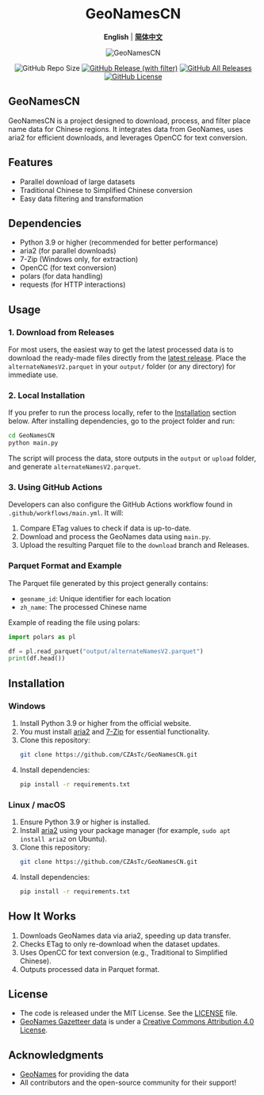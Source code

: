 <div align="center">

# GeoNamesCN

**English** | [**简体中文**](README_zh-CN.md)  

![GeoNamesCN](https://socialify.git.ci/CZAsTc/GeoNamesCN/image?description=1&font=Inter&forks=1&issues=1&language=1&name=1&owner=1&pulls=1&stargazers=1&theme=Auto)

![GitHub Repo Size](https://img.shields.io/github/repo-size/CZAsTc/GeoNamesCN?style=for-the-badge)
[![GitHub Release (with filter)](https://img.shields.io/github/v/release/CZAsTc/GeoNamesCN?style=for-the-badge)](https://github.com/CZAsTc/GeoNamesCN/releases/latest)
[![GitHub All Releases](https://img.shields.io/github/downloads/CZAsTc/GeoNamesCN/total?style=for-the-badge&color=violet)](https://github.com/CZAsTc/GeoNamesCN/releases)
[![GitHub License](https://img.shields.io/github/license/CZAsTc/GeoNamesCN?style=for-the-badge)](https://github.com/CZAsTc/GeoNamesCN/blob/main/LICENSE)

</div>

## GeoNamesCN

GeoNamesCN is a project designed to download, process, and filter place name data for Chinese regions. It integrates data from GeoNames, uses aria2 for efficient downloads, and leverages OpenCC for text conversion.

## Features
- Parallel download of large datasets  
- Traditional Chinese to Simplified Chinese conversion  
- Easy data filtering and transformation  

## Dependencies
- Python 3.9 or higher (recommended for better performance)  
- aria2 (for parallel downloads)  
- 7-Zip (Windows only, for extraction)
- OpenCC (for text conversion)  
- polars (for data handling)  
- requests (for HTTP interactions)  

## Usage
### 1. Download from Releases
For most users, the easiest way to get the latest processed data is to download the ready-made files directly from the [latest release](https://github.com/CZAsTc/GeoNamesCN/releases/latest). Place the `alternateNamesV2.parquet` in your `output/` folder (or any directory) for immediate use.

### 2. Local Installation
If you prefer to run the process locally, refer to the [Installation](#installation) section below. After installing dependencies, go to the project folder and run:

```bash
cd GeoNamesCN
python main.py
```

The script will process the data, store outputs in the `output` or `upload` folder, and generate `alternateNamesV2.parquet`.

### 3. Using GitHub Actions
Developers can also configure the GitHub Actions workflow found in `.github/workflows/main.yml`. It will:
1. Compare ETag values to check if data is up-to-date.  
2. Download and process the GeoNames data using `main.py`.  
3. Upload the resulting Parquet file to the `download` branch and Releases.

### Parquet Format and Example
The Parquet file generated by this project generally contains:
- `geoname_id`: Unique identifier for each location  
- `zh_name`: The processed Chinese name  

Example of reading the file using polars:

```python
import polars as pl

df = pl.read_parquet("output/alternateNamesV2.parquet")
print(df.head())
```

## Installation
### Windows
1. Install Python 3.9 or higher from the official website.  
2. You must install [aria2](https://aria2.github.io/) and [7-Zip](https://www.7-zip.org/) for essential functionality.  
3. Clone this repository:  
   ```bash
   git clone https://github.com/CZAsTc/GeoNamesCN.git
   ```
4. Install dependencies:  
   ```bash
   pip install -r requirements.txt
   ```

### Linux / macOS
1. Ensure Python 3.9 or higher is installed.  
2. Install [aria2](https://aria2.github.io/) using your package manager (for example, `sudo apt install aria2` on Ubuntu).  
3. Clone this repository:  
   ```bash
   git clone https://github.com/CZAsTc/GeoNamesCN.git
   ```
4. Install dependencies:  
   ```bash
   pip install -r requirements.txt
   ```

## How It Works
1. Downloads GeoNames data via aria2, speeding up data transfer.  
2. Checks ETag to only re-download when the dataset updates.  
3. Uses OpenCC for text conversion (e.g., Traditional to Simplified Chinese).  
4. Outputs processed data in Parquet format.  

## License
- The code is released under the MIT License. See the [LICENSE](LICENSE) file.  
- [GeoNames Gazetteer data](https://download.geonames.org/export/dump/readme.txt) is under a [Creative Commons Attribution 4.0 License](https://creativecommons.org/licenses/by/4.0/).   

## Acknowledgments
- [GeoNames](http://www.geonames.org/) for providing the data  
- All contributors and the open-source community for their support!  
